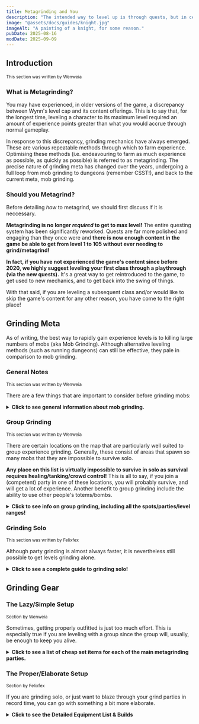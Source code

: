 ```yaml
---
title: Metagrinding and You
description: "The intended way to level up is through quests, but in certain situations, you may want to level up a character faster than that. This guide intends to explain how to quickly grind combat experience levels."
image: "@assets/docs/guides/knight.jpg"
imageAlt: "A painting of a knight, for some reason."
pubDate: 2025-08-16
modDate: 2025-09-09
---
```

## Introduction
<small>This section was written by Wenweia</small>

### What is Metagrinding?
You may have experienced, in older versions of the game, a discrepancy between Wynn's level cap and its content offerings. This is to say that, for the longest time, leveling a character to its maximum level required an amount of experience points greater than what you would accrue through normal gameplay.

In response to this discrepancy, grinding mechanics have always emerged. These are various repeatable methods through which to farm experience. Optimising these methods (i.e. endeavouring to farm as much experience as possible, as quickly as possible) is referred to as metagrinding. The precise nature of grinding meta has changed over the years, undergoing a full loop from mob grinding to dungeons (remember CSST!), and back to the current meta, mob grinding.

### Should you Metagrind?
Before detailing *how* to metagrind, we should first discuss if it is neccessary.

**Metagrinding is no longer *required* to get to max level!** The entire questing system has been significantly reworked. Quests are far more polished and engaging than they once were and **there is now enough content in the game be able to get from level 1 to 105 without ever needing to grind/metagrind!**

**In fact, if you have not experienced the game's content since before 2020, we highly suggest leveling your first class through a playthrough (via the new quests).** It's a great way to get reintroduced to the game, to get used to new mechanics, and to get back into the swing of things.

With that said, if you are leveling a subsequent class and/or would like to skip the game's content for any other reason, you have come to the right place!

## Grinding Meta
As of writing, the best way to rapidly gain experience levels is to killing large numbers of mobs (aka Mob Grinding). Although alternative leveling methods (such as running dungeons) can still be effective, they pale in comparison to mob grinding.

### General Notes
<small>This section was written by Wenweia</small>

There are a few things that are important to consider before grinding mobs:

<details>
<summary><strong>Click to see general information about mob grinding.</strong></summary>

#### Mob Totems
Mob grinding typically involves using a mob totem (available in different quantities to different ranks) to further increase the rates of areas that already have high mob spawn rates. These mobs can then be killed on servers with double experience bombs, leading to even more combat experience. 

Note that, if multiple people kill the same mob within the radius of a mob totem, provided each player does a certain (low) percentage of the damage, both players get the full combat experience.

Also, note that totems can only spawn mobs up to a certain cap. The faster the mobs are cleared, the faster the cap is emptied, and the faster the totem can spawn new mobs. Effectively, this means the more AOE damage you and/or your party deal, the more experience you (and/or your party) will gain.

#### Relative Experience.
The experience you get from killing a mob is directly proportional to the the difference between your level and the level of the mob being killed. If a lvl 100 player kills a lvl 1 mob, they will get effectively no experience. If a lvl 1 player kills a lvl 100 mob, they will get effectively no experience.

For this reason it is always best to split your grinding journey across at least 5 different sites (i.e. move in 20 level increments or less).

</details>

### Group Grinding
<small>This section was written by Wenweia</small>

There are certain locations on the map that are particularly well suited to group experience grinding. Generally, these consist of areas that spawn so many mobs that they are impossible to survive solo.

**Any place on this list is virtually impossible to survive in solo as survival requires healing/tanking/crowd control!** This is all to say, if you join a (competent) party in one of these locations, you will probably survive, and will get a lot of experience. Another benefit to group grinding include the ability to use other people's totems/bombs.

<details>
<summary><strong>Click to see info on group grinding, including all the spots/parties/level ranges!</strong></summary>

**Simply use `/partyfinder` and look for mob grinding parties (rotten flesh symbols) that include one of the following terms in their descriptions.** Then go to the specified coordinates, stand under their mob totem, and spam AOE (area of effect) spells. If the party is set up properly, you will be safe and will get loads of XP!

<details>
<summary><strong>Click here for some extremely detailed information about party grinding mechanics</strong></summary>

<small>Party Grinding Addendum by Felixfex</small>

As mentioned earlier, party grinding is faster than most solo grinding routes, but it requires more competent players. For a good party, there should be at least two healers, preferably three or four. For damage, the focus should be on AoE attacks. Mob totems are pretty much a requirement, as the number of mobs does not scale with the player count.

**How do you get XP in a party?**

Everyone gets XP from mob kills as long as they have participated in a kill within the last 10-15 seconds, regardless of whether they are in a party or not. Participation means either getting the last hit or dealing at least 15% of a mob's HP in damage. If you don't participate, you will only get 1% of the XP from any nearby kills. The XP is not shared; everyone gets the same base XP, which is then multiplied by their equipment's XP bonus. In a party, you get a 20% XP share from the kills other people in the party get, thus granting more XP than being solo.

*(Note: Buffing and healing allies, as well as debuffing enemies, also grants you participation. I am unsure exactly which buffs/debuffs count. XP sharing and XP range still need to be conclusively tested.)*

</details>


#### (1-10) Low Level Grinding
> `NA`
**Frequency:** Nonexistant

Low levels are very quick to grind, and for this reason, lvl <10 grind parties are virtually nonexistant. You are better off following the solo guide for this level range.

#### (10-30) Mt. Wynn (Spider Pit)
> `-20 -1950`
**Frequency:** Very Uncommon

If you are lucky, you might find a proper grind parties hosted at Mt. Wynn; if so, you will be rapidly boosted from lvl 10 to lvl 30. These are so rare though that you may be better off following the solo guide until lvl 30.

#### (30-50) (Llevigar) Spider Nest
> `-2150 -4720`
**Frequency:** Common

Quite often, you will find parties in this cave west of Llevigar. Generally, this is by far the best way to get from 30-50.

Note that, on occasion, an orc will spawn. They aren't difficult for a properly set up party to deal with, but are still worth focusing on since they hit really hard for their level.

#### (50-75) Flesh (Visceral) Cave
> `-1000 -5555`
**Frequency:** Very Common

This is probably the second most popular party in the game. You are quite likely to find someone hosting a party in this range on pfinder. Just be aware of the stitched amalgam, which does quite a bit of damage for its level range.

#### (70-90) Waterfall (Living Scrap)
> `-100 -4590`
** Frequency:** Uncommon

On occasion, you might luck out and find a waterfall party. These are challenging to host and are therefore less frequent than flesh or scrapyard parties. If you can't find one, you can grind flesh to level 75 then switch to scrapyard.

#### (85-106) Scrapyard
> `-1435 -2520`
** Frequency:** Almost Nonstop

This is the main end-game leveling party, and there are almost always a scrap party or two active. Unfortunately, they are often full. To sneak into a full party, do /toggle ghosts all, look at the world that people are active in the scrapyard on, and join them. They usually won't mind.

#### (106+) Church
> `1050 -390`
** Frequency:** Very Uncommon

If you need to grind past lvl 106 (i.e. overflow), you are probably just grinding for guild XP. This is the spot to do it, but since it is mostly just used for guild XP, public parties here are very rare. Church parties are also difficult to organise. 

</details>

### Grinding Solo
<small>This section was written by Felixfex</small>

Although party grinding is almost always faster, it is nevertheless still possible to get levels grinding alone.

<details>
<summary><strong>Click to see a complete guide to grinding solo!</strong></summary>

#### Preparation Suggestions
Grinding solo is far more involved than grinding in a party. Things will go a lot faster if you are prepared; this section provides some suggestions on how to do just that!

<details>
<summary><strong>A collection of suggestions and techniques to help make solo grinding easier.</strong></summary>

##### The `/class` Trick:
When you use the `/class` command and no other players are nearby, you reset the area you are in. After rejoining, the mobs will respawn instantly. This allows you to clear caves and grinding spots repeatedly without waiting for respawns.

##### Horses:
Having a horse for the early levels can be quite beneficial for getting around, as all horses can be used from level 1.

##### Organized Storage:
Preparing one or two account bank pages with all the leveling gear you need can speed up the leveling process considerably. Taking some gear with you to grinding spots also helps increase your speed.

##### Item Lock:
Remember to use `/itemlock` so you don’t accidentally sell an important item or drop your weapon. The item lock remains even if you put items in the bank, so locking your grinding gear beforehand is a good idea.

##### Consumables:
Potions are your bread and butter for speeding up your grind, whether it's healing for classes that lack it or Wisdom Potions for the added XP bonus from level 45 onwards. If you already have professions in Scribing, Cooking, or Alchemism, you can use these to craft XP or damage consumables to speed up your grind even more. XP Scrolls, in particular, will earn you favor in grinding parties.

##### XP-Bombs and/or DXP Weekends
XP multipliers from bombs or a Double XP Weekend work independently of the normal XP bonus; they act as a straight 2x or 3x multiplier. The same applies if you connect Discord to your Wynn account for 24 hours of bonus XP. If you have a lot of Emeralds, you can go out of your way to buy them with Shares, but that's a steep price to pay. Champions have it quite a lot easier, as they can see other people throwing bombs on any world and have access to `/switch` for faster world switching, rapidly increasing their chances of using these bombs.

##### Mob Totems
These require a rank to obtain and, when placed, multiply the number of mobs spawned in a small area for 5 minutes. They are primarily used in grinding parties, but can be used for solo grinding

##### Sneaking:
Sneaking prevents mobs from pulling or pushing you off ledges. In the Minecraft settings, you can change "Hold Sneak" to "Toggle Sneak," allowing you to keep sneaking without actively pressing the shift key. This enables you to farm safely from secure spots.

</details>

#### Suggested Locations
Once you are prepared, it's just a matter of going to a bunch of locations and killing mobs!

This article section's author, Felixfex, suggests:

1. Corrupted Spike to lvl 5
2. Zombie Tree to lvl 13 or 25
3. Ancient Nemract to lvl 23
4. Abandoned Mines to lvl 33
5. Betrayer Altar or Wolf Den to lvl 43
6. Iron Golems to lvl 50
7. Olux Sinkhole to lvl 55
8. Flesh Cave to lvl 75
9. Switch to group grinding with Scrapyard to Lvl 105

<details>
<summary><strong>Click to see coordinates to, and an overview of, the above grind spots.</strong></summary>

*Early on, there are no real grinding spots because you advance too quickly to focus on one. You will likely reach level 10 just by following the Emerald Trail. However, if you want the fastest speed, here are two spots:*

##### (1-5) Corrupted Spike
- **Coordinates:** X: -620, Z: 1700
- **Mob-Level:** 5
- Mobs spawn near the spikes. You can kite them around the spikes and be relatively safe while doing so.

##### (5-30) Zombie Tree
- **Coordinates:** X: -350, Z: -1400
- **Mob-Level:** 5 + 21
- Mobs spawn near the tree; kite them around it, and you will be fine. Due to the level 21 zombies, you can stay here until level 30 and go straight to a later spot. Mob totems are recommended here; two should be enough to get to level 30 with good preparation. This is the first party grinding spot, but soloing also works.

##### (10-27) Ancient Nemract
- **Coordinates:** *Varied, see description*
- **Mob-Level:** 20-23
- This area has a lot of mob spawns and multiple high spots that allow you to farm safely. On the outside (`X: 180, Z: -2000`) in the Nemract region, lower HP skeletons and zombies spawn, which allow you to level to 13. Afterwards, you can more or less safely go inside Ancient Nemract (`X: 220, Z: -1900`). There are a few important points: Mobs with helmets have more HP and deal more damage but give 3x the XP. The Gilded Bowman (a skeleton in full golden armor) gives the most XP in this place, easily 20x the amount a normal mob gives. This can get you a level easily, though they do a lot more damage.

##### ( 23-34) Abandoned Mines
- **Coordinates:** X: -620, Z: 1700
- **Mob-Level:** 26
- It's a long cave with lots of mobs, some of which burrow in the ground. Use some AoE abilities and run through it. At the end, you can loot the chest and get the clear reward for the cave. After getting outside again, you can use the `/class` trick to spawn mobs quickly and run the cave again. Repeat this until you are level 30-33.

##### (30-45) Betrayer Altar
- **Coordinates:** X: 1330, Z: -2040
- **Mob-Level:** 33-35
- This spot is a good grinding spot if you don’t want to travel around. It's slower than the Wolf Den + Iron Golems and a bit harder, but it gets you there easily. Be aware of one strong mob; it can one-shot you and turn invisible. Shamans have it easy here, while Warriors and Assassins suffer.

##### (33-43) Wolf Den
- **Coordinates:** X: 175, Z: -720
- **Mob-Level:** 41-45
- Another long cave. Jump down and kill all the wolves; the trainer at the end does not need to be killed as it takes too long. After getting out, use the `/class` trick again and repeat. Do this until level 40 or longer if you want.

*Levels 45–60 are a little boring, this is where the grind slows down.*

##### (40-50) Iron Golem Cave
- **Coordinates:** X: -120, Z: -300
- **Mob-Level:** 47
- This time it's not a cave, just a spawn spot for iron golems. There is a cave underneath, but don't go into it, as it does not give much XP. Clear the golems and use the `/class` trick again.

##### (45-58) Olux Sinkhole
- **Coordinates:** X: -1500, Z: -5250
- **Mob-Level:** 55
- This spot is a bit tricky; a lot of frogs spawn here. These frogs are slow, deal a lot of damage, and are good to kite, so bunch them up and use an AoE ability to kill them. Use the `/class` trick every time you kill them. This nets you a lot of XP fast. There are no safe spots here other than on one block at `X: -1501, Z: -5272`, so this spot is far more dangerous than the other swamp spot.

From here of out the grindspeed picks up again.

##### (52-82) Flesh (Visceral) Cave
[Meta] Flesh Cave/Visceral Cave/Visceral Remnant

- **Coordinates:** X: -1000, Z: -5555
- **Mob-Level:** 68-75
- This cave is the first real grind spot in the game. There is a very high mob density, and grind parties tend to be here a lot. There are a few safe spots in the cave; my favorite is at `X: -948, Z: -5517`. It keeps you safe from all mobs and out of range of the Stitched Amalgam.
- There is a spot at `X: -972, Z: -5530` which is higher up and attracts more mobs, but it's a bit difficult to get to consistently.
-  The last one is at `X: -978, Z: -5500`; this will attract all higher-level mobs as well as the Stitched Amalgam. The Stitched Amalgam is a problem as it pulls you towards itself and has a lot of HP, so you can't really kill it fast. To get around that, change your Sneak setting from "Hold" to "Toggle" in the options and toggle sneak on a ledge. It can't pull you down, and you can freely farm.
-  It's up to preference which spot to use. If there are grinding parties, however, you should stay near the totems or at the end of the cave (around `X: -965, Z: -5475`). A party with mob totems is recommended here but not required. This cave can be used from as low as level 46 up to level 85. You can use the `/class` trick here, but it's not really needed. I use it if there is no party around and if I have no totems left.

</details>

<details>
<summary>Click to see some other, less optimal, grind spots.</summary>

*   **Lvl 15-30: Mt. Wynn Spider Pit**
    *   **Coordinates:** X: -20, Z: -1950
    *   **Mob-Level:** 20-28
    *   This is the old party grinding spot. It's difficult alone due to the high mob count and ranged enemies, but with a party, it's an easy way to level up before going to the Llevigar Spider Nest. For the solo grind, Ancient Nemract is preferred as there are no safe spots at Mt. Wynn, and healing is difficult early on.
*   **Lvl 30-52: [Meta] Llevigar Spider Nest**
    *   **Coordinates:** X: -2150, Z: -4720
    *   **Mob-Level:** 40
    *   This cave is good for a party with mob totems, and it can get you up to the level to enter the Flesh Cave. I would not recommend it as a solo XP spot, as it has no safe spots and the `/class` trick is not very effective here. You will often find a party grinding here.
*   **Lvl 50-58: Herb Cave**
    *   **Coordinates:** X: -500, Z: -850
    *   **Mob-Level:** 51, 63, 64
    *   I personally do not recommend Herb Cave, as it requires getting over the Great Bridge boss, which is difficult with leveling gear. It is an option, but other places work as well. The upper cave is your spot for farming, as the lower cave mobs are too tanky. There is a spot at `X: -458, Z: -828` where you can farm safely with a long-range class.
*   **Lvl 48-58: Olux Swamp**
    *   **Coordinates:** X: -1540, Z: -5415
    *   **Mob-Level:** 55
    *   This is the spot I use regularly when I don’t feel strong enough for the Flesh Cave. It spawns quite a lot of Nagas which give generous XP. The trees allow for safe farming, and the `/class` trick works like a charm. As it is relatively slow, I will sometimes skip it and try my luck at another spot.
*   **Lvl 75-85: [Meta] Waterfall/Living Scrap**
    *   **Coordinates:** X: -100, Z: -4590
    *   **Mob-Level:** 80-82
    *   This provides a bridge between the Flesh Cave and the Scrapyard. It is not needed for the party grind, but it works well solo. It is a lot more difficult as the enemies have more HP and deal more damage than in the Flesh Cave, but the XP is worth it. There are no safe spots anywhere in the cave, so be aware of that. Grind parties rarely go here.
*   **Lvl 80-88: Evergreen Cave**
    *   **Coordinates:** X: 50, Y: 46, Z: -4750
    *   **Mob-Level:** 84
    *   This is a good solo grind spot for the 80s. A lot of Silverfish (Evergreen Augers) spawn here, and the `/class` trick works wonders. You can, however, get easily killed as the mobs deal a lot of damage and there is no real safe spot. You can more or less safely stand at the beginning of the cave, but as the spawn area also covers the entrance, some mobs will spawn there and can push you down into the pit. If there are no scrap parties, this is the spot I grind at after the Flesh Cave.
*   **Lvl 75-85: Qira Spider Nest**
    *   **Coordinates:** X: 236, Y: 125, Z: 5425
    *   **Mob-Level:** 80-85
    *   This is a great cave for the solo grind. Do a run through it, spam AoE abilities, and after getting out again, use `/class` to reset the cave. As the spiders deal a lot of damage, healing potions are pretty much mandatory. As there are no safe spots and the respawn time of the spiders is quite high, you will probably only run through it. Mob totems do nothing here and mostly spawn spiders behind the walls.
*   **Lvl 88-95: Basalt Cave**
    *   **Coordinates:** X: 1500, Z: -5560
    *   **Mob-Level:** 88-93
    *   This cave is again wonderful for solo leveling. On the outside, there are some safe spots on the spikes where ranged attackers can't get you, and a run through the inside is possible if you have enough healing or really good AoE damage. The `/class` trick works here as well. The spot is, however, a lot slower than any grind party on Scrapyard will ever be, so only do it if you want the full solo experience or don't have any other option. I have seen parties here, but very rarely.
*   **Lvl 95-105: Angel Island**
    *   **Coordinates:** X: 1164, Y: 158, Z: -4380
    *   **Mob-Level:** 95-96
    *   This is a great solo grinding spot with some safe spots on the sides and on the crystals. The `/class` trick works here again but is mostly unneeded, and a mob totem does wonders here. You can stay here until the end of your grind. There are enemies that can pull you, but if you sneak on one of the safe spots, you will not get pulled down.
*   **Lvl 100-105: Mirror Cave**
    *   **Coordinates:** X: 1313, Y: 100, Z: -4230
    *   **Mob-Level:** 97-100
    *   This is a generally good solo grind spot with the same problems as other high spawn rate spots. There are no safe spots whatsoever. The XP is great, however, so with a bit more of a tanky build, this spot will work. I personally don't use it, but some people might prefer it. The `/class` trick is unneeded here.
*   **Lvl 80-105: [Meta] Scrapyard**
    *   **Coordinates:** X: -1435, Z: -2520
    *   **Mob-Level:** 99+
    *   This is most likely your final destination for your grind (until they release Fruma). It features a lot of powerful mobs, and solo play is not advised. A grind party for the Scrapyard (also called a "Scrap-Party") is the normal way to play here. You do not need the best equipment, but at least 7500 EHP is recommended. The most likely totem spot is around `X: -1400, Z: -2530`, as it gives the guild who holds this territory XP. How to grind here is covered in the party grind section. I personally don’t solo from level 76 to 105, as it takes way too long without a grind party.
*   **Lvl 100+: Church**
    *   **Coordinates:** X: 1050, Z: -390
    *   **Mob-Level:** 110+
    *   At this spot, you will likely not grind for character XP, as it is difficult for anything under level 100 to stay alive here. Rather, it's for grinding Guild XP. As a guild, we do this sometimes with a party. Either a solid build or a competent party is needed to survive here. More on that is in the Guild XP Grind section. This can be used as a solo grind spot without totems, but you need a tanky build and not a normal XP-grind build.

</details>
</details>

## Grinding Gear
### The Lazy/Simple Setup
<small>Section by Wenweia</small>

Sometimes, getting properly outfitted is just too much effort. This is especially true if you are leveling with a group since the group will, usually, be enough to keep you alive.

<details><summary><strong>Click to see a list of cheap set items for each of the main metagrinding parties.</strong></summary>

- Jewellery:
  - Random cheap xp jewellery can get you through Mt. Wynn and Llevigar Spiders

  - [Ornament / Winterfest 2016 set](https://wynncraft.wiki.gg/wiki/Wynnterfest_2016_Set) is enough to carry through Flesh, Waterfall, and into Scrapyard, 
- [Leaf Set](https://wynncraft.wiki.gg/wiki/Set_Items#Leaf_Set) can carry you through a Mt. Wynn party
- [Adventurer's Set](https://wynncraft.wiki.gg/wiki/Set_Items#Adventurer's_Set) can carry you through a Llevigar Spiders party.
- [Elf Set](https://wynncraft.wiki.gg/wiki/Set_Items#Elf_Set) can carry you through a flesh cave party.
- [Morph Set](https://wynncraft.wiki.gg/wiki/Morph_Set) can carry you through a scrapyard party (use Sequencer as your helmet until you unlock Morph Stardust)
- [Cosmic Set](https://wynncraft.wiki.gg/wiki/Cosmic_Set) can carry you through a church party
</details>

### The Proper/Elaborate Setup
<small>Section by Felixfex</small>

If you are grinding solo, or just want to blaze through your grind parties in record time, you can go with something a bit more elaborate.

<details>
<summary><strong>Click to see the Detailed Equipment List & Builds</strong></summary>

First of all, use gear that you can easily obtain or already have. If you follow the guide, you will out-level your gear quite quickly. So, if you can't get a certain item, just equip something in the slots that increases damage, mana regeneration/steal, or your XP bonus. Everything else is more or less meaningless, as most grinding spots are usually rather safe, so don't sweat the details.

The equipment needed is either always accessible, requires purchase from a **[Merchant]**, is **[Quest]**-bound, or has a **[Special]** requirement. These items are either untradeable or require a quest to be completed before they can be equipped. Additionally, some items are found in **[World]** Events, but these can always be bought from the Trade Market. This guide provides alternatives to these items if needed. The items are organized into builds via Wynnbuilder.

#### Equipment (Armour/Accessories)

##### **Levels 1-12: Starting Gear**


*   **Lvl 1 Bracelet:** Secret
*   **Lvl 1 Rings:** Rarity
*   **Lvl 5 Chestplate:** Blessed Wrappings
*   **Lvl 8 Helmet:** Heliophilia
*   **Lvl 8 Chestplate (Alternative):** Guard's Garment **[World]** - More expensive as it drops from World Events, but gives a higher XP Bonus.
*   **Lvl 9 Boots:** Audacity
*   **Lvl 10 Boots (Alternative):** Silken Slippers - More XP, less damage than Audacity.
*   **Lvl 11 Leggings:** Opulenity
*   **Lvl 11 Necklace (Alternative):** Trace
*   **Lvl 12 Necklace:** Witherhead Talisman **[Special, Merchant]** - Requires any character on your account to have completed the Decrepit Sewer Dungeon. It can then be used on any character.

**Wynnbuilder Link:** [Starting Build (Levels 1-12)](https://wynnbuilder.github.io/builder/#CK0oKWjFK12c2Gx8Q7HdBAPWr6c1)

This set will be your starting point. The weapon depends on your class and will be discussed later. Abilities are up to your preference.

##### **Levels 20-41: Early Game Upgrades**


*   **Lvl 20 Boots:** Ado Saki
*   **Lvl 23 Helmet:** Sound of Silence
*   **Lvl 24 Set:** Villager Mail (Chestplate) & Villager Pants (Leggings) - The set effect provides an XP Bonus.
*   **Lvl 25 Necklace:** Durum’s Serenity **[Special]** - Drops from the Bovine Boss Altar.
*   **Lvl 25 Bracelet:** Laen's Curiosity
*   **Lvl 29 Chestplate (Alternative):** Detlas Skin - An alternative to the Villager Mail set.
*   **Lvl 30 Boots (Alternative):** Adigard's Snowshoes - Not essential but provides more HP than Ado Saki.
*   **Lvl 30 Bracelet (Alternative):** Vindicator - My preferred bracelet due to the Magnet effect. It was previously quest-locked but is no longer. It gives less XP than Laen's Curiosity but synergizes well with The Jingling Jester later.
*   **Lvl 36 Boots:** Prologue **[Merchant]** - Can be bought on the Isles of Fiction for 1 Liquid Emerald and will be the best boots for a long time.
*   **Lvl 37 Helmet (Alternative):** Yume - Less XP but more damage and HP than Sound of Silence.
*   **Lvl 38 Leggings:** Chained Pixels
*   **Lvl 40 Chestplate:** Sundown Poncho **[Special]** - Drops from the Sunrise Canyon Boss Altar.
*   **Lvl 40 Boots (Alternative):** Galloping Spurs
*   **Lvl 41 Rings:** Precious - While other rings are available earlier, they are expensive, making this the first necessary upgrade.

**Wynnbuilder Link:** [Early Game Build (Levels 20-41)](https://wynnbuilder.github.io/builder/#CK0BtG60uV0RxWR8S31l7M00EEE5)

This is the build you should aim for in this level range. Again, ignore the weapon in the builder link.

##### **Levels 45-69: Mid-Game Progression**

*   **Lvl 45 Necklace:** Constrict Collar **[Special]** - Drops from the Prison of Souls Boss Altar.
*   **Lvl 49 Necklace (Alternative):** Criistal **[Merchant]** - Can be bought from the Ice Barrows Dungeon Merchant for 3 Ice Shards (3 runs).
*   **Lvl 50 Bracelet:** Binding Brace **[Special]** - Drops from the Prison of Souls Boss Altar.
*   **Lvl 51 Leggings (Alternative):** Bridge of the Divide - A good alternative to Greaves of Honor.
*   **Lvl 51 Necklace (Alternative):** Hexed Amulet - An alternative to Constrict Collar or Criistal, but you lose 10 stat points for it.
*   **Lvl 54 Helmet:** Venison - A very good helmet for this level with good mana sustain.
*   **Lvl 55 Chestplate:** Matryoshka Shell **[Special]** - Drops from the Matryoshka Idol, a hidden boss in the Iboju Village (Jungle).
*   **Lvl 58 Leggings:** Greaves of Honor - The best XP leggings in the game, though they are relatively bad otherwise.
*   **Lvl 60 Boots:** Bad Wolf - The best XP-Boost item in the game.
*   **Lvl 60 Jewelry (Optional):** Order of the Grook items **[Quest]** (Draoi Fair / Dragon's Eye Bracelet / Renda Langit) - One of these can be worn after completing the quest, but they are not essential most of the time.
*   **Lvl 64 Helmet (Alternative):** Upgraded Orc Mask **[Quest]** - Better than Venison for XP but lacks mana sustain.
*   **Lvl 66 Boots (Alternative):** Sodeta Boots - A lot less XP Bonus than Bad Wolf but provides much more sustain.
*   **Lvl 69 Chestplate:** The Jingling Jester - A wonderful chestplate for soloing that works very well with Vindicator. It provides essential healing for Assassins and Archers during the grind.

**Wynnbuilder Link:** [Mid-Game Build (Levels 45-69)](https://wynnbuilder.github.io/builder/#CK0FrW9Eqs1z2WR8S31l7y0W59k8)

This should be your build at this point, excluding any optional quest items.

##### **Levels 70-100: Late Game & Final Build**

*   **Lvl 70 Chestplate (Alternative):** Legend's Guard Plate **[Special, Quest]** - A tanky alternative to Jingling Jester, obtainable in the Temple of Legends.
*   **Lvl 70 Necklace (Alternative):** Trainer’s Pendant **[Special, Quest]** - Obtained from the same altar as the Legend's Guard Plate.
*   **Lvl 70 Bracelet (Alternative):** Back-Up Plan **[Special]** - An alternative to Vindicator or Dragon's Eye Bracelet, dropped by the Altar of Sanctification Boss.
*   **Lvl 71 Helmet:** Clearsight Spectacles **[Quest]** - Better than the Orc Mask but still less mana than Venison.
*   **Lvl 77 Bracelet:** Vanguard **[Merchant]** - One of the best bracelets in the game for grinding. It's cheap, pre-identified, and can be bought at the Corrupted Infested Pit Dungeon Merchant.
*   **Lvl 77 Chestplate:** Papyrus - The final chestplate for grinding with the maximum XP-Bonus, but again, relatively bad otherwise.
*   **Lvl 79 Bracelet (Alternative):** Double Vision **[Quest]** - The second-best bracelet XP-wise in the game, but it requires the entire Realm of Light questline to be completed. Not ideal for a new character.
*   **Lvl 80 Helmet:** Gale’s Sight - The final XP-Bonus helmet.
*   **Lvl 80 Boots (Alternative):** Memento - More sustain but less XP than Bad Wolf or Sodeta Boots.
*   **Lvl 80 Leggings (Alternative):** Ringlets - A very good pair of leggings, especially if you lack tankiness, stats, or mana. It gives less XP-Bonus than other leggings but is still sufficient. A good pair is rather expensive as it is used in a few builds.
*   **Lvl 80 Necklace:** Altum Spatium **[Quest]** - You get it from the "???" quest; it is the best XP necklace in the game.
*   **Lvl 87 Helmet (Alternative):** Speaker - More mana and HP but less XP and damage than Gale’s Sight.
*   **Lvl 94 Leggings:** Trench Scourer **[Merchant]** - The best XP-Bonus leggings. They require you to either partially complete the quest on the character you are leveling or have another character on the same account get them. For consistency's sake, so anyone can get the items, I have not included them in the final build link.
*   **Lvl 95 Rings (Alternative):** Summa - More stats and mana sustain than Fehu, but has negative Health Regen.
*   **Lvl 97 Rings:** Fehu - The best XP rings in the game.


**Wynnbuilder Link:** [Final XP Build](https://wynnbuilder.github.io/builder/#CK0QZmB8qI2z2W24KWmS2y0GmDEC)

Your final build should look like this. It is a comprehensive setup for reaching the level cap.

This covers all the equipment that can or should be used in a full grind. 

---

#### Sets

There are a few sets that can replace some of the mentioned items if you don't want to farm for them, but no set will be as efficient as the individually listed items.

<details>
<summary><strong>Click to see the Detailed Set List</strong></summary>


*   **Morph Set [Levels 1-105]**
    *   Parts of this set become available at different levels: Rings (12, 33), Boots (25), Leggings (50), Necklace (62), Chestplate (75), Bracelet (87), and Helmet (100).
    *   The Morph set is essentially the benchmark against which other sets are compared. It provides enough stats to wear all weapons except for a few Mythics and gives an all-around boost to almost all stats.
    *   **Note:** You can wear two of the same ring, and the set bonus will still apply. Fill any extra slots with the best items you have available.
    *   **Source:** Found in loot chests around their respective levels.

*   **Adventure Set [Level 29]**
    *   This is an all-around great set (Helmet 26, Boots 27, Leggings 28, Chestplate 29) that provides perfect stat boosts for grinding and can be worn for a long time.
    *   You can easily wear it into the mid-40s, but you will lack tankiness in the later stages. I would suggest wearing it until you can equip the Outlaw set (39), four Morph parts (Level 50), the Elf set (Level 50), or until you feel you are taking too much damage.
    *   **Source:** Drops from mobs or in loot chests between levels 22 and 33.

*   **Outlaw Set [Level 39]**
    *   The Outlaw set (Helmet 36, Boots 37, Leggings 38, Chestplate 39) is a more mediocre set that primarily increases your tankiness compared to the Adventure set.
    *   It's agility-focused, so weapon choice can be a bit of a problem. However, it works fine as a temporary set to bridge the gap to a better one.

*   **Elf Set [Level 50]**
    *   The Elf Set (full armor at level 50) is another temporary set. It provides great stats but no XP bonus, which is a drawback since the level 45-55 range tends to be the slowest.
    *   It works well until you can get the Saint Set.
    *   **Source:** Can be bought on the Isles of Fiction from the Winter Armour Merchant for 1 Liquid Emerald.

*   **Winterfest 2016 Set [Level 55]**
    *   The Winterfest 2016 Set (Ring 45, Ring 50, Bracelet 50, Necklace 55) is a jewelry set with a good XP bonus and damage. Additionally, it grants a good chunk of HP with all four pieces equipped.
    *   It works well with armor-only sets (like the Elf, Saint, or Cosmic sets). Equipping two yellow ornaments is better than two blue ones.
    *   **Source:** Can be bought on the Isles of Fiction from the Accessory Merchant for 1 Liquid Emerald.

*   **Saint Set [Level 70]**
    *   The Saint Set (full armor at level 70) is a great set for endgame grinding. The 40% XP bonus is great, and the stats are very good for its level.
    *   When paired with the Winterfest set, you can gain a 98% XP Bonus. The only requirement is to either use a water/air weapon or use powder to convert the neutral damage to one of those elements; otherwise, you will suffer from the set's damage reduction.
    *   **Source:** Can be bought on the Isles of Fiction from the Accessory Merchant for 3 Liquid Emeralds. It can be worn until level 100 before switching to a full Morph set.

*   **Cosmic Set [Level 80]**
    *   The Cosmic Set (full armor at level 80) is the best XP set in the game. It alone gives a 175% XP boost, good sustain, and well-rounded defense bonuses.
    *   Unfortunately, it requires the character to complete the '???' quest (covered in another guide). It is the best set for endgame grinding, especially for Guild Grind Parties.
    *   This set is not recommended for a speedrun, as the '???' quest is quite long.

</details>

---

#### Weapons

In terms of weapons, it gets a bit tricky. Every class has different strengths, and therefore, a guide is needed for each one. Not every weapon has an XP bonus, as it's often unnecessary. In most cases, you will likely want more damage rather than more XP. There are, however, a few overlaps with the weapons, which I call "weapon sets."


#### **Weapon Sets**

<details>
<summary><strong>Click to see the Weapon Sets</strong></summary>


*   **Tempo Set [Lvl 35] (Special):**
    *   A wonderful collection of weapons made just for grinding. They are effective even into the mid-50s and can carry you up to Bob's weapons if needed. They provide great sustain, an XP boost, and damage.
    *   To buy them from the Mysterious Merchant in Tempo Town, each weapon requires 9 million Time Fragments. Unfortunately, you can only gain 5 Time Fragments every 8 hours, and it requires you to complete the "Tempo Town Trouble" quest. So, if this is your first character, it will be difficult to get them. However, you can trade the fragments and weapons between characters via the bank. This is the only weapon set I would suggest you actually get for a speedrun; everything else can be replaced by other weapons.

*   **Olux’s Prized Set [Lvl 55] (Quest):**
    *   A good set of weapons with great stats and a decent XP boost.
    *   Unfortunately, you need to complete the quest "The Shadow of the Beast," which, while not very long, requires you to have Mining, Woodcutting, and Fishing at level 20. This makes this set worthless for a speed grind.

*   **Elemental Relic Set [Levels 45-65]:**
    *   This set is difficult to describe. The stats are good, and the XP bonus is great, but acquiring them is a matter of luck. You can trade or buy them on the Trade Market, but since they have a great XP bonus, you will either need to pay a lot or won't get a great weapon.
    *   Finding them is difficult as well, with the Relic Guardians spawning rarely in the Desert, Mesa, Jungle, and Nesaak Forest. The levels of the relic weapons also differ for each class (Reliks 45, Bows 50, Wands 55, Spears 60, Daggers 65). They are great for Assassins and Warriors but more or less useless for the other classes, as they can still use the Tempo weapons or the Olux's Prized weapons.

*   **Bob‘s Mythic Set [Lvl 75] (Quest):**
    *   The best weapon set in the game for its level. It has wonderful stats and a great XP boost. These weapons can even carry you to the end of your grind.
    *   Sadly, they require you to complete the "Reincarnation" quest, which is rather long and has a few prerequisites. That makes them rather useless for a speedrun, but if you are grinding casually or have them unlocked, then go ahead and use them.

*   **Troubled Tribesmen Set [Lvl 75] (Quest):**
    *   The set itself is good, with great stats and a great XP bonus. The required quest is also not that hard. Sadly, the cost of the weapons is a bit annoying to fulfill. After completing the quest, you will find Ender Eyes in the Dernal Jungle, which drop the materials you need to pay for the weapons. It sounds easy, right? It takes about 2 hours to get the required materials, as the spawn rate is low and the drops can vary, with each weapon costing a different material. So, if you have the weapons, then great, do the quest and use them. But if you don't, then don't even bother getting them.

*   **Wybel Set [Lvl 90]:**
    *   The last set worth using for a speed grind. This set gives you weapons that deal relatively lackluster damage but can provide an insane 39% XP boost (comparable to the Mythic Wand "Pure").
    *   Sometimes, however, the damage is too low to farm effectively. Wybel weapons will not be recommended, especially for an Assassin or Warrior.

*   **Infused Hive Set [Lvl 100] (Quest):**
    *   The highest-level set comes from the Master Hive. Every class gets a neutral weapon with many powder slots to complement many playstyles. Like the Morph Set, they are a good comparison tool between builds.
    *   Sadly, you need to finish the Qira Hive quest, which is, by the game's standards, the second most difficult quest.

</details>

---

#### Class-Specific Weapons
##### **Mage**

Reliable DPS and Healing, a Mage does not need much in terms of survivability or AOE Damage.

<details>
<summary><strong>Click to see Mage Weapons</strong></summary>

*   **Lvl 2: Paradise** - A good starting wand.
*   **Lvl 7: Detlas' Stick** - A great wand with good mana regeneration and a great XP bonus.
*   **Lvl 11: Ancient Wand** - Has no XP bonus but offers very good DPS and mana regeneration.
*   **Lvl 14: Carbon [World]** - Another great DPS wand, also with no XP bonus. Drops from a World Event.
*   **Lvl 15: Golem's Arm [World]** - A great melee damage wand that has an XP bonus. Drops from a World Event.
*   **Lvl 18: Reticence** - Great XP bonus and damage; another good melee wand.
*   **Lvl 24: Effervescence** - An insane damage wand for its level, with no XP bonus.
*   **Lvl 25: Detlas' Legacy** - A great grinding wand with a good XP bonus and damage.
*   **Lvl 27: Fiend** - Great damage and XP bonus.
*   **Lvl 30: Haros’ Oar [Special]** - Great stats and a good XP bonus. You get it from the Rotten Passage Boss Altar.
*   **Lvl 35: Tempo Ticker [Special, Merchant]** - Part of the Tempo weapon set.
*   **Lvl 35: Waves Raiser** - An alternative to the Tempo Ticker; more damage, no XP bonus, and weaker sustain.
*   **Lvl 39: Treachery** - An okay XP bonus and a bit more damage than the previous wands, but also less sustain than the Tempo Ticker.
*   **Lvl 41: Glare** - Very good damage and an okay XP bonus, but no sustain.
*   **Lvl 47: Sage** - A great wand with a very good XP bonus and great sustain.
*   **Lvl 54: Paradigm Shift** - Good XP bonus and damage, with okay sustain. It will get you to the Scroll of Nythiar.
*   **Lvl 55: Relic Wands [Special]** - Part of the Relic weapon set. The Air or Water damage variants are the best.
*   **Lvl 55: Olux's Prized Wand [Quest]** - A weapon set wand. Not worth the effort for a speedrun, but has good stats.
*   **Lvl 57: Heat Death** - A very high DPS wand with okay sustain but no XP bonus. Use it if you struggle to deal enough damage.
*   **Lvl 60: Ohonte Kerhite [Special]** - A great wand that needs high Intelligence. It has everything you need, but only an okay XP bonus. Obtained from the Tribal Sanctuary Boss Altar.
*   **Lvl 65: Pure** - The best weapon for grinding; there is nothing better out there. It will get you to level 105, though it is very expensive.
*   **Lvl 66: Scroll of Nythiar** - A great wand with top-tier damage, XP bonus, and sustain. Can easily get you to level 90.
*   **Lvl 70: Stave of the Legends [Quest, Special]** - A powerful DPS wand with great sustain. It will get you far, but can only be obtained at the Arena of the Legends Boss Altar.
*   **Lvl 70: Ethereal** - Another great DPS wand with no XP bonus, but grinding will still be easy. Focus on Intelligence.
*   **Lvl 71: Afterimage** - The same as Ethereal, but with a focus on Agility.
*   **Lvl 75: Bob’s Mythic Wand [Quest]** - Another wand that can take you to level 105, but as stated in the weapon set section, it's not worth the effort for a speedrun.
*   **Lvl 75: Celebration** - Good XP bonus but lacks in every other area.
*   **Lvl 75: Kal Hei [Quest, Merchant]** - Part of the Troubled Tribesmen weapon set. If you have it, use it; otherwise, don't bother.
*   **Lvl 82: Lazuli** - A great DPS wand with a good XP bonus, but it can be expensive.
*   **Lvl 90: Wybel Ivory Wand** - Part of the Wybel weapon set. Low damage but a top-tier XP bonus.
*   **Lvl 93: Whimsy** - Great DPS and a great XP bonus. Better than the Wybel wand, in my opinion.
*   **Lvl 96: Gearbox Stave** - Worse than Whimsy but can work if nothing else is available.
*   **Lvl 100: Infused Hive Wand [Quest]** - Good sustain and damage. Requires completing the Qira Hive quest.

</details>

##### **Archer**

Reliable DPS huge range, an archer has excellent AOE damage and can deal with enemies from a distance. They require healing from other sources e.g. potions or support classes.

<details>
<summary><strong>Click to see Archer Weapons</strong></summary>

*   **Lvl 1: Refined Bow** - Has an XP bonus.
*   **Lvl 5: Aldorei's Training Bow** - Good mana regeneration.
*   **Lvl 10: Cauterizer** - A great, high-damage bow.
*   **Lvl 11: Crackshot** - Great XP and damage, with some mana sustain.
*   **Lvl 12: Witherhead's Elbow [Special]** - Good damage and sustain; drops after completing the Decrepit Sewers Dungeon.
*   **Lvl 14: Relic** - Good XP and great damage.
*   **Lvl 18: Skin Piercer** - A great melee damage bow.
*   **Lvl 30: Nemract's Rage** - High damage and sustain; with powders, this bow is insane.
*   **Lvl 33: Viscera Burst [World]** - Top-tier damage and XP. With a Major ID, it is one of the best AoE bows in the game. It can kill you via self-damage. Can be found in World Events.
*   **Lvl 35: Tempo Trebuchet [Special, Merchant]** - A top-tier bow that can easily carry you to level 60. Part of the Tempo weapon set.
*   **Lvl 36: Mesarock Arch** - Great damage and XP boost.
*   **Lvl 36: Flaming Wing [World]** - Great XP and damage. Can be found in World Events.
*   **Lvl 42: Thunderbolt** - High damage and a good XP bonus.
*   **Lvl 45: Deadeye [Special, Quest]** - A great bow with a fun and powerful gimmick, and a good XP bonus as well.
*   **Lvl 49: The Traveler** - A utility bow used for faster traveling.
*   **Lvl 49: Rigor Mortis [World]** - Good XP and damage; really good for kiting. Can be found in World Events.
*   **Lvl 50: Relic Bow [Special]** - Part of the Relic weapon set. It has a good XP bonus but a rare drop chance. The best versions are Water and Air.
*   **Lvl 52: Evanescent** - Top-tier damage and sustain, but no XP bonus.
*   **Lvl 55: Infinity** - Another top-tier damage bow with a fun gimmick.
*   **Lvl 55: Olux's Prized Bow [Quest]** - Part of the Olux’s Prized weapon set. Not worth it for a speedrun, but if you have it, use it.
*   **Lvl 55: Joyous [Merchant]** - Top-tier XP bonus but lower damage. Great if used at the end of a dungeon. Can be bought at the Isle of Fiction in the Craftmas area.
*   **Lvl 62: Clairvoyance** - Great damage and sustain, but no XP bonus.
*   **Lvl 67: Spectral Slingshot** - Great damage and a good XP bonus; cheap as well.
*   **Lvl 70: Maelstrom** - Great damage and walk speed, but no XP bonus.
*   **Lvl 74: Az [Special, Mythic]** - Can get you to level 105 with Water or Fire powders applied. It has a great XP bonus but will be expensive.
*   **Lvl 75: Bob’s Mythic Bow [Quest]** - Another bow that can take you to level 105, but as stated in the weapon set section, it's not worth the effort for a speedrun.
*   **Lvl 75: Olit Vaniek [Quest, Merchant]** - Part of the Troubled Tribesmen weapon set. If you have it, then use it; otherwise, don't bother.
*   **Lvl 79: Caledonia** - Okay damage and a great XP bonus; will keep you alive.
*   **Lvl 81: Spiritshock** - Great damage, but no XP bonus.
*   **Lvl 90: Wybel Fluff Bow** - Part of the Wybel weapon set. Low damage but the best XP bonus.
*   **Lvl 90: Return to Ether** - Better damage, sustain, and almost as good of an XP bonus as the Wybel bow. A top-tier legendary bow and the last one you'll need to reach the max level.
*   **Lvl 95: Gale's Force** - Another top-tier bow. It has a bit more damage than Return to Ether but less of an XP bonus and sustain.
*   **Lvl 100: Infused Hive Bow [Quest]** - Good sustain and top-tier damage. Requires completing the Qira Hive quest.

</details>

##### **Shaman**

Again, reliable DPS and healing, a Shaman works almost the same as a Mage in a grind, requiring almost no external healing and they deal heavy AOE damage. 

<details>
<summary><strong>Click to see Shaman Weapons</strong></summary>

*   **Lvl 2: Bumblebee** - A good starter relik.
*   **Lvl 6: Harsh Noise** - Very good damage.
*   **Lvl 10: Spiritual Siphoner** - Good mana regeneration, XP, and damage.
*   **Lvl 12: Fire Brand [World]** - Good melee damage and XP. Found in World Events.
*   **Lvl 13: Puppet Master** - Great damage and sustain, but no XP bonus.
*   **Lvl 14: Stress** - The best XP in the early game, with a maximum of 25%, but poor stats otherwise.
*   **Lvl 21: Technicolor Phase** - Good XP bonus and damage.
*   **Lvl 25: Intestine Lasso [World]** - Great damage and XP bonus. Can be found in World Events.
*   **Lvl 35: Fractured Lyre** - Okay damage and XP bonus, but it will keep you alive.
*   **Lvl 35: Tempo Totem [Special, Merchant]** - A top-tier relik that can easily carry you to level 60. Part of the Tempo weapon set.
*   **Lvl 36: Sonicboom** - A great utility relik with high walk speed that also packs great damage.
*   **Lvl 42: Heavensent** - Great damage, sustain, and a good XP bonus.
*   **Lvl 45: Relic Relik [Special]** - Part of the Relic weapon set. It has a good XP bonus but a rare drop chance. The best versions are Water and Air.
*   **Lvl 49: Bibliotek** - A top-tier XP bonus while still having great damage, but it makes you a bit squishy.
*   **Lvl 50: Foreword [Merchant]** - An all-around great relik. Can be bought in the Craftmas section of the Isle of Fiction.
*   **Lvl 54: Wintergreen** - Very good damage, but no XP bonus. Makes you very squishy.
*   **Lvl 55: Olux's Prized Relic [Quest]** - Part of the Olux’s Prized weapon set. Not worth it for a speedrun, but if you have it, use it.
*   **Lvl 60: Lightshow** - Very good damage and an okay XP bonus.
*   **Lvl 66: Circuit Flights** - Okay damage and XP bonus; great for melee.
*   **Lvl 75: Ghorme Ndaizma [Quest, Merchant]** - Part of the Troubled Tribesmen weapon set. If you have it, use it; otherwise, don't bother.
*   **Lvl 75: Ancient Runic Relik [Quest]** - Another relik that can take you to level 105, but as stated in the weapon set section, it's not worth the effort for a speedrun.
*   **Lvl 80: Hewa** - Good XP and sustain, with average damage.
*   **Lvl 85: Procrastination** - Insane damage, but the stats are very bad and it even has a negative XP bonus. It will probably still give you more XP in the long run via last hits.
*   **Lvl 86: Deja Vu** - Great damage and XP bonus, but it's difficult to get a good one.
*   **Lvl 90: Wybel Carved Relic** - Part of the Wybel weapon set. Low damage but the best XP bonus.
*   **Lvl 96: Hard Light** - A great relik, but it requires a lot of stats. It has great damage and sustain as well.
*   **Lvl 100: Infused Hive Relik [Quest]** - Good sustain and top-tier damage. Requires completing the Qira Hive quest.

</details>

##### **Warrior**

Does good damage but has no inbuild healing, therefore it requires you to either use potions, rely on teammates for healing or get a dedicated healing weapon.

<details>
<summary><strong>Click to see Warrior weapons</strong></summary>

*   **Lvl 7: Maltic's Old Spear** - Good XP and good damage; a great starting spear.
*   **Lvl 10: Dern's Shadow** - A basic, high-damage spear with good sustain.
*   **Lvl 13: Clash Hook** - Good XP and damage.
*   **Lvl 15: Boil Lance [World]** - More damage and the same XP as the Clash Hook. Found in a World Event.
*   **Lvl 26: Legendary Smasher** - Great damage and AoE melee, though it has no XP bonus.
*   **Lvl 30: Overreach** - A very good grinding spear with a perfect Major ID for the early game. It makes you a bit squishy, but it is well worth it. No XP bonus.
*   **Lvl 31: Bugbite [World]** - A good XP and damage spear that can keep you alive. Found in a World Event.
*   **Lvl 35: Tempo Trident [Special, Merchant]** - A top-tier spear that can easily carry you to level 60. Part of the Tempo weapon set.
*   **Lvl 39: Fierce Thunder** - Great damage and walk speed with an okay XP bonus. The stat requirements can be a bit annoying.
*   **Lvl 39: Karma [Merchant]** - Very good sustain and top-tier damage; can probably take you to level 60. It can be bought from the Sand-Swept Tomb Dungeon Merchant. Since it can be traded between characters via the bank, it's very worthwhile if you prepare it beforehand. Grinding for it during a speedrun is not worth it.
*   **Lvl 44: Pulsar** - A great DPS spear with an okay XP bonus; a solid pick.
*   **Lvl 45: Hillich [Merchant]** - Great XP bonus and sustain; will keep you alive. Can be bought in the Craftmas section of the Isle of Fiction.
*   **Lvl 48: Fissure** - Another great grinding spear. No XP bonus but has very good damage and AoE.
*   **Lvl 50: Earthmover [World]** - Good XP and damage. Found in a World Event.
*   **Lvl 51: Hecatomb [World]** - Good XP and damage. Found in a World Event.
*   **Lvl 51: Catamaran [World]** - A must-have utility spear that will keep you alive. Found in World Events.
*   **Lvl 55: Olux's Prized Spear [Quest]** - Part of the Olux’s Prized weapon set. Not worth it for a speedrun, but if you have it, use it.
*   **Lvl 55: Sludge Slicer [World]** - A very good XP bonus and great damage, but no sustain. Found in a World Event.
*   **Lvl 59: Skyfall** - A good travel spear that still does great damage and has an okay XP bonus.
*   **Lvl 60: Relic Spear [Special]** - Part of the Relic weapon set. It has a good XP bonus but a rare drop chance. The best versions are Water and Air.
*   **Lvl 60: Polaris** - Great XP bonus and damage. The stat requirements can be difficult, especially if you want to equip Bad Wolf.
*   **Lvl 63: Remikas' Righteousness** - Great sustain, XP bonus, and okay damage.
*   **Lvl 65: Heaven's Gate** - Great sustain and damage, but no XP bonus.
*   **Lvl 70: Helm Splitter [Special]** - A weird spear. It has insane damage but is strange to use. It has an okay XP bonus and can only be dropped by the Altar of Sanctification Boss. It can be used even in the endgame, but I do not recommend it.
*   **Lvl 74: Dragon's Tongue** - Great sustain and good damage.
*   **Lvl 75: Fuunyet [Quest, Merchant]** - Part of the Troubled Tribesmen weapon set. If you have it, use it; otherwise, don't bother.
*   **Lvl 75: Bob’s Mythic Spear [Quest]** - Another spear that can take you to level 105, but as stated in the weapon set section, it's not worth the effort for a speedrun.
*   **Lvl 76: Gungnir** - A top-tier XP bonus and still okay damage with no stat requirements. It's the better Wybel spear.
*   **Lvl 78: Blade of Purity** - Great XP bonus and sustain, with very good damage.
*   **Lvl 85: Proxima** - Great damage and XP, but very bad sustain.
*   **Lvl 85: Apotheosis [World]** - Very good damage and good XP. The stat requirements can be problematic. Can be found in a World Event.
*   **Lvl 90: Wybel Horn Spear** - Part of the Wybel weapon set. Low damage but the best XP bonus.
*   **Lvl 100: Infused Hive Spear [Quest]** - Good sustain and top-tier damage. Requires completing the Qira Hive quest.

</details>

##### **Assassin**

Again, like the warrior, good damage, but lacks healing. as there is no healing weapon set for assassins, they must rely on others, their sustain or potions to survive.

<details>
<summary><strong>Click to see Assassin weapons</strong></summary>

The list for Assassins is a bit longer because there are only a few XP-focused weapons, so more alternatives are provided.

*   **Lvl 2: Voodoo** - A good starting dagger.
*   **Lvl 6: Pin** - Good damage and XP for a sub-level 10 weapon.
*   **Lvl 9: Dislocator** - Very good damage, but no XP bonus.
*   **Lvl 10: Hydrogen [World]** - Great sustain and damage. Found in World Events.
*   **Lvl 15: Iron Knuckle** - Great XP bonus and damage; allows for easier kiting.
*   **Lvl 19: Someone Else's Knife** - Good XP bonus and great damage.
*   **Lvl 20: Almuj's Daggers** - Okay XP bonus and sustain, with very good walk speed and damage.
*   **Lvl 24: Bulldozer** - Very good damage, but no XP bonus.
*   **Lvl 25: Backbiter [World]** - Good XP bonus, sustain, and damage. Found in World Events.
*   **Lvl 26: The Divide** - Insane damage for its level, with good sustain as well.
*   **Lvl 29: Phantom Blade** - Very good sustain and damage.
*   **Lvl 29: Abolition [Merchant]** - Great damage and a very good XP bonus. Can be bought from the Underworld Crypt dungeon merchant. A great item for leveling up to 50. If you have it, use it, but don't farm for it during a speedrun.
*   **Lvl 32: Stabsand** - Great sustain and damage.
*   **Lvl 33: Goredrinker** - Great XP bonus and good damage.
*   **Lvl 35: Tempo Tanto [Special, Merchant]** - A top-tier dagger that can easily carry you to level 60. Part of the Tempo weapon set.
*   **Lvl 36: Stylist's Scissors** - Great XP bonus and damage.
*   **Lvl 38: Influence** - A very good XP bonus and damage. It will keep you alive and can take you to level 60.
*   **Lvl 39: Hashr Claw [Merchant]** - High damage and an okay XP bonus. Can be bought from the Sand-Swept Tomb dungeon merchant. Usually not worth it, but if you can't get the Tempo Tanto or Influence, this is an option.
*   **Lvl 40: Kilij** - Top-tier damage that works very well with powders. It can damage-carry you to level 70. No sustain and no XP bonus.
*   **Lvl 40: Jolt of Inspiration** - Great sustain, good damage, and an XP bonus.
*   **Lvl 41: Bluetooth** - Great damage and sustain, but no XP bonus.
*   **Lvl 47: Erhu** - Great damage, sustain, and XP bonus.
*   **Lvl 47: Arterial Spray** - Great damage, good sustain, and an XP bonus.
*   **Lvl 51: Reaper of Souls** - Very good damage and good sustain.
*   **Lvl 52: Hypercane** - Great damage and sustain.
*   **Lvl 53: Anaklusmos [World]** - Very good damage and sustain that will keep you alive. No XP bonus. Found in World Events.
*   **Lvl 55: Olux's Prized Dagger [Quest]** - Part of the Olux’s Prized weapon set. Not worth it for a speedrun, but if you have it, use it.
*   **Lvl 56: Squid Dagger** - Good damage and an okay XP boost, with top-tier sustain.
*   **Lvl 57: Locrian** - Insane damage and great sustain that will keep you alive. No XP bonus.
*   **Lvl 59: Omnia Mors [World]** - Insane damage and good sustain, but no XP bonus. Found in World Events.
*   **Lvl 63: Sapphire Shard** - Low damage but insane sustain and a good XP bonus.
*   **Lvl 65: Relic Dagger [Special]** - Part of the Relic weapon set. It has a good XP bonus but a rare drop chance. The best versions are Water and Air.
*   **Lvl 65: Babylon's Scale** - Very good damage and walk speed, but no XP bonus or sustain.
*   **Lvl 69: Archangel [Mythic]** - Top-tier damage with insane survivability and walk speed. It is a Mythic and is therefore expensive and requires a lot of stats.
*   **Lvl 70: Blade of Shade [Special]** - Insanely good stats and damage, with a good XP bonus. Drops from the Challenge of the Blades boss altar, which is very difficult. It will get you to the end of the grind, or at least to level 90 if solo grinding.
*   **Lvl 74: Amadeus** - Insane sustain and great damage, but it can kill you. No XP bonus. A great off-hand dagger.
*   **Lvl 75: Zawah Jed [Quest, Merchant]** - Part of the Troubled Tribesmen weapon set. If you have it, use it; otherwise, don't bother.
*   **Lvl 75: Bob’s Mythic Dagger [Quest]** - Another dagger that can take you to level 105, but as stated in the weapon set section, it's not worth the effort for a speedrun.
*   **Lvl 79: Roulette** - Can do insane damage and has okay XP, but it needs a good roll; otherwise, it's useless.
*   **Lvl 82: The Visionary's Vice** - Insane damage and good sustain; great for kiting.
*   **Lvl 82: Thanos' Warsword [Merchant]** - A great melee dagger that can be bought in the city of Thanos.
*   **Lvl 83: Aviform [World]** - A great utility dagger for traveling that also has great damage. No XP bonus. Found in a World Event.
*   **Lvl 86: Brass Brand** - Very good melee and spell damage, but it can kill you, so use it with caution.
*   **Lvl 87: Blossom Haze** - Very great AoE damage. It's very good for solo grinding but somewhat mediocre in a party.
*   **Lvl 89: Manna [Merchant]** - A very good high spell damage dagger with great sustain that keeps you very healthy. Can be bought from the Corrupted Sand-Swept Tomb dungeon merchant. Use it if you have it; otherwise, don't bother.
*   **Lvl 89: Alizarin** - The best XP grinding dagger. It has a top-tier XP bonus, great damage, and keeps you alive. This should be the last dagger you will need until level 105.
*   **Lvl 90: Wybel Tooth Dagger** - Part of the Wybel weapon set. Low damage but the best XP bonus.
*   **Lvl 100: Infused Hive Dagger [Quest]** - Good sustain and top-tier damage. Requires completing the Qira Hive quest.

</details>
</details>
